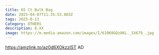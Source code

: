 ```yaml
---
title: 65 Ct Bulk Bag
date: 2025-04-07T11:35:53.803Z
tags: 2025-0-13
Category: OTHERS
description: 8.XX
image: https://m.media-amazon.com/images/I/610K0GQz8KL._SX679_.jpg
---
```

https://amzlink.to/az0d6XOkzzlST    AD